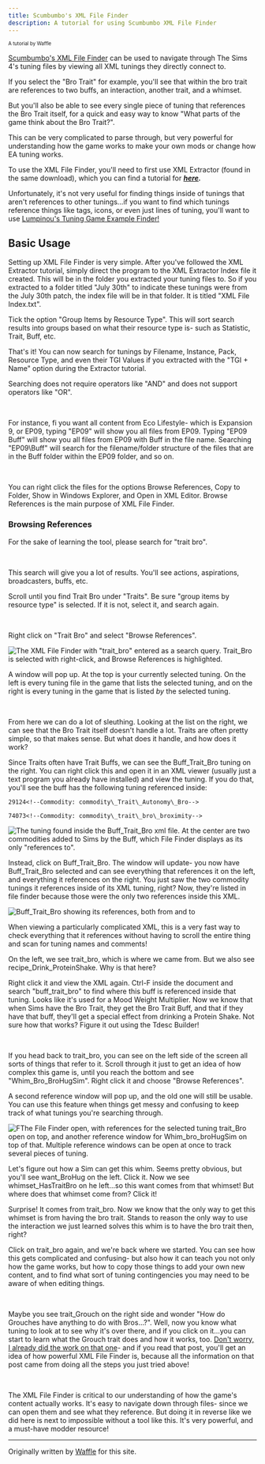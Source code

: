 ```yaml
---
title: Scumbumbo's XML File Finder
description: A tutorial for using Scumbumbo XML File Finder
---
```


<sup><sub>A tutorial by Waffle</sup></sub>

[Scumbumbo's XML File Finder](https://scumbumbomods.com/xml-extractor/) can be used to navigate through The Sims 4's tuning files by viewing all XML tunings they directly connect to.

If you select the "Bro Trait" for example, you'll see that within the bro trait are references to two buffs, an interaction, another trait, and a whimset. 

But you'll also be able to see every single piece of tuning that references the Bro Trait itself, for a quick and easy way to know "What parts of the game think about the Bro Trait?".

This can be very complicated to parse through, but very powerful for understanding how the game works to make your own mods or change how EA tuning works. 

To use the XML File Finder, you'll need to first use XML Extractor (found in the same download), which you can find a tutorial for ***[here](../../../../tutorials/xml-extractor/).***

Unfortunately, it's not very useful for finding things inside of tunings that aren't references to other tunings...if you want to find which tunings reference things like tags, icons, or even just lines of tuning, you'll want to use [Lumpinou's Tuning Game Example Finder!](https://app.ts4modhound.com/tools/game_example_search)


Basic Usage
---

Setting up XML File Finder is very simple. After you've followed the XML Extractor tutorial, simply direct the program to the XML Extractor Index file it created. This will be in the folder you extracted your tuning files to. So if you extracted to a folder titled "July 30th" to indicate these tunings were from the July 30th patch, the index file will be in that folder. It is titled "XML File Index.txt".

Tick the option "Group Items by Resource Type". This will sort search results into groups based on what their resource type is- such as Statistic, Trait, Buff, etc.

That's it! You can now search for tunings by Filename, Instance, Pack, Resource Type, and even their TGI Values if you extracted with the "TGI + Name" option during the Extractor tutorial.

Searching does not require operators like "AND" and does not support operators like "OR".

<br>

For instance, fi you want all content from Eco Lifestyle- which is Expansion 9, or EP09, typing "EP09" will show you all files from EP09. Typing "EP09 Buff" will show you all files from EP09 with Buff in the file name. Searching "EP09\\Buff" will search for the filename/folder structure of the files that are in the Buff folder within the EP09 folder, and so on. 

<br>

You can right click the files for the options Browse References, Copy to Folder, Show in Windows Explorer, and Open in XML Editor. Browse References is the main purpose of XML File Finder.

### Browsing References

For the sake of learning the tool, please search for "trait bro".

<br>

This search will give you a lot of results. You'll see actions, aspirations, broadcasters, buffs, etc.

Scroll until you find Trait Bro under "Traits". Be sure "group items by resource type" is selected. If it is not, select it, and search again.

<br>

Right click on "Trait Bro" and select "Browse References".

![The XML File Finder with "trait_bro" entered as a search query. Trait_Bro is selected with right-click, and Browse References is highlighted.](../../../../src/assets/File-Finder-1-waffle.png)

A window will pop up. At the top is your currently selected tuning. On the left is every tuning file in the game that lists the selected tuning, and on the right is every tuning in the game that is listed *by* the selected tuning.

<br>

From here we can do a lot of sleuthing. Looking at the list on the right, we can see that the Bro Trait itself doesn't handle a lot. Traits are often pretty simple, so that makes sense. But what does it handle, and how does it work?

Since Traits often have Trait Buffs, we can see the Buff\_Trait\_Bro tuning on the right. You can right click this and open it in an XML viewer (usually just a text program you already have installed) and view the tuning. If you do that, you'll see the buff has the following tuning referenced inside:

```
29124<!--Commodity: commodity\_Trait\_Autonomy\_Bro-->

74073<!--Commodity: commodity\_trait\_bro\_broximity-->
```

![The tuning found inside the Buff_Trait_Bro xml file. At the center are two commodities added to Sims by the Buff, which File Finder displays as its only "references to".](../../../../src/assets/File-Finder-2-waffle.png)

Instead, click on Buff\_Trait\_Bro. The window will update- you now have Buff\_Trait\_Bro selected and can see everything that references it on the left, and everything it references on the right. You just saw the two commodity tunings it references inside of its XML tuning, right? Now, they're listed in file finder because those were the only two references inside this XML. 

![Buff_Trait_Bro showing its references, both from and to](../../../../src/assets/File-finder-3-waffle.png)

When viewing a particularly complicated XML, this is a very fast way to check everything that it references without having to scroll the entire thing and scan for tuning names and comments!

On the left, we see trait\_bro, which is where we came from. But we also see recipe\_Drink\_ProteinShake. Why is that here?

Right click it and view the XML again. Ctrl-F inside the document and search "buff\_trait\_bro" to find where this buff is referenced inside that tuning. Looks like it's used for a Mood Weight Multiplier. Now we know that when Sims have the Bro Trait, they get the Bro Trait Buff, and that if they have that buff, they'll get a special effect from drinking a Protein Shake. Not sure how that works? Figure it out using the Tdesc Builder!

<br>

If you head back to trait\_bro, you can see on the left side of the screen all sorts of things that refer to it. Scroll through it just to get an idea of how complex this game is, until you reach the bottom and see "Whim\_Bro\_BroHugSim". Right click it and choose "Browse References".

A second reference window will pop up, and the old one will still be usable. You can use this feature when things get messy and confusing to keep track of what tunings you're searching through. 

![FThe File Finder open, with references for the selected tuning trait_Bro open on top, and another reference window for Whim_bro_broHugSim on top of that. Multiple reference windows can be open at once to track several pieces of tuning.](../../../../src/assets/File-Finder-4-waffle.png)

Let's figure out how a Sim can get this whim. Seems pretty obvious, but you'll see want\_BroHug on the left. Click it. Now we see whimset\_HasTraitBro on he left...so this want comes from that whimset! But where does that whimset come from? Click it!

Surprise! It comes from trait\_bro. Now we know that the only way to get this whimset is from having the bro trait. Stands to reason the only way to use the interaction we just learned solves this whim is to have the bro trait then, right? 

Click on trait\_bro again, and we're back where we started. You can see how this gets complicated and confusing- but also how it can teach you not only how the game works, but how to copy those things to add your own new content, and to find what sort of tuning contingencies you may need to be aware of when editing things. 

<br>

Maybe you see trait\_Grouch on the right side and wonder "How do Grouches have anything to do with Bros...?". Well, now you know what tuning to look at to see why it's over there, and if you click on it...you can start to learn what the Grouch trait does and how it works, too. [Don't worry, I already did the work on that one](https://www.patreon.com/posts/117230327)- and if you read that post, you'll get an idea of how powerful XML File Finder is, because all the information on that post came from doing all the steps you just tried above!

<br>

The XML File Finder is critical to our understanding of how the game's content actually works. It's easy to navigate down through files- since we can open them and see what they reference. But doing it in reverse like we did here is next to impossible without a tool like this. It's very powerful, and a must-have modder resource!

---

Originally written by [Waffle](https://www.patreon.com/c/waffle_mix_ins/) for this site.